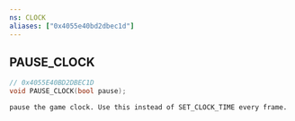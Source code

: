 ```yaml
---
ns: CLOCK
aliases: ["0x4055e40bd2dbec1d"]
---
```

## PAUSE_CLOCK

```c
// 0x4055E40BD2DBEC1D
void PAUSE_CLOCK(bool pause);
```

```
pause the game clock. Use this instead of SET_CLOCK_TIME every frame.
```
